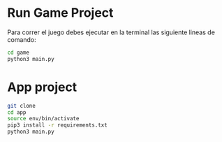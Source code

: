 # Run Game Project 

Para correr el juego debes ejecutar en la terminal las siguiente lineas de comando:

```sh
cd game
python3 main.py
```

# App project 

```sh
git clone
cd app
source env/bin/activate
pip3 install -r requirements.txt
python3 main.py
```